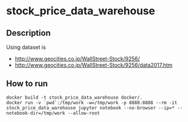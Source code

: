 # stock_price_data_warehouse

## Description

Using dataset is

* http://www.geocities.co.jp/WallStreet-Stock/9256/
* http://www.geocities.co.jp/WallStreet-Stock/9256/data2017.htm

## How to run

```
docker build -t stock_price_data_warehouse docker/.
docker run -v `pwd`:/tmp/work -w=/tmp/work -p 8888:8888 --rm -it stock_price_data_warehouse jupyter notebook --no-browser --ip=* --notebook-dir=/tmp/work --allow-root
```
